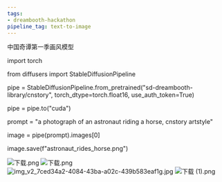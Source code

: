 ```yaml
---
tags:
- dreambooth-hackathon
pipeline_tag: text-to-image
---
```

中国奇谭第一季画风模型

import torch

from diffusers import StableDiffusionPipeline

pipe = StableDiffusionPipeline.from_pretrained("sd-dreambooth-library/cnstory", torch_dtype=torch.float16, use_auth_token=True)

pipe = pipe.to("cuda")

prompt = "a photograph of an astronaut riding a horse, cnstory artstyle"

image = pipe(prompt).images[0]

image.save(f"astronaut_rides_horse.png")

![下载.png](https://s3.amazonaws.com/moonup/production/uploads/1673866469001-63044d493926de1f7ec709f4.png)
![下载.png](https://s3.amazonaws.com/moonup/production/uploads/1673871174058-63044d493926de1f7ec709f4.png)
![img_v2_7ced34a2-4084-43ba-a02c-439b583eaf1g.jpg](https://s3.amazonaws.com/moonup/production/uploads/1673871184343-63044d493926de1f7ec709f4.jpeg)
![下载 (1).png](https://s3.amazonaws.com/moonup/production/uploads/1673871191196-63044d493926de1f7ec709f4.png)